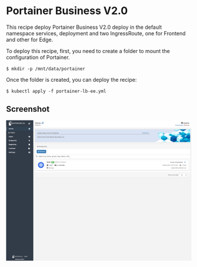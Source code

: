 # Portainer Business V2.0

This recipe deploy Portainer Business V2.0 deploy in the default namespace services, deployment and two IngressRoute, one for Frontend and other for Edge.

To deploy this recipe, first, you need to create a folder to mount the configuration of Portainer.

```
$ mkdir -p /mnt/data/portainer
```

Once the folder is created, you can deploy the recipe:

```
$ kubectl apply -f portainer-lb-ee.yml
```

## Screenshot

![portainer](screenshot.png)
